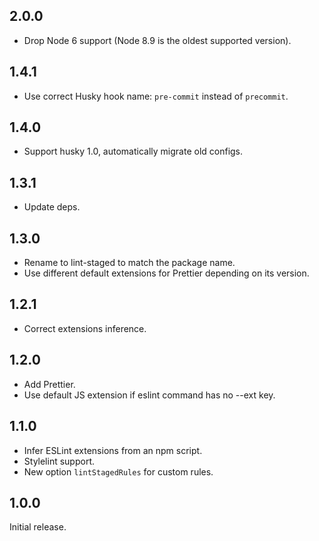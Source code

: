 ## 2.0.0

- Drop Node 6 support (Node 8.9 is the oldest supported version).

## 1.4.1

- Use correct Husky hook name: `pre-commit` instead of `precommit`.

## 1.4.0

- Support husky 1.0, automatically migrate old configs.

## 1.3.1

- Update deps.

## 1.3.0

- Rename to lint-staged to match the package name.
- Use different default extensions for Prettier depending on its version.

## 1.2.1

- Correct extensions inference.

## 1.2.0

- Add Prettier.
- Use default JS extension if eslint command has no --ext key.

## 1.1.0

- Infer ESLint extensions from an npm script.
- Stylelint support.
- New option `lintStagedRules` for custom rules.

## 1.0.0

Initial release.
